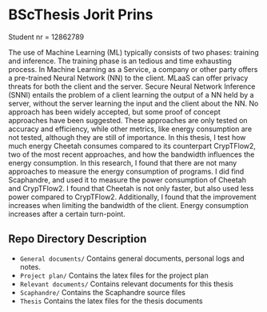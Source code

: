 # BScThesis Jorit Prins
Student nr = 12862789

The use of Machine Learning (ML) typically consists of two phases: training and inference. The training phase is an tedious and time exhausting process. In Machine Learning as a Service, a company or other party offers a pre-trained Neural Network (NN) to the client. MLaaS can offer privacy threats for both the client and the server. Secure Neural Network Inference (SNNI) entails the problem of a client learning the output of a NN held by a server, without the server learning the input and the client about the NN. No approach has been widely accepted, but some proof of concept approaches have been suggested. These approaches are only tested on accuracy and efficiency, while other metrics, like energy consumption are not tested, although they are still of importance. In this thesis, I test how much energy Cheetah consumes compared to its counterpart CrypTFlow2, two of the most recent approaches, and how the bandwidth influences the energy consumption. In this research, I found that there are not many approaches to measure the energy consumption of programs. I did find Scaphandre, and used it to measure the power consumption of Cheetah and CrypTFlow2. I found that Cheetah is not only faster, but also used less power compared to CrypTFlow2. Additionally, I found that the improvement increases when limiting the bandwidth of the client. Energy consumption increases after a certain turn-point.

## Repo Directory Description
- `General documents/` Contains general documents, personal logs and notes.
- `Project plan/` Contains the latex files for the project plan
- `Relevant documents/` Contains relevant documents for this thesis
- `Scaphandre/` Contains the Scaphandre source files
- `Thesis` Contains the latex files for the thesis documents

